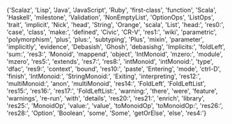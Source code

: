 {'Scalaz', 'Lisp', 'Java', 'JavaScript', 'Ruby', 'first-class', 'function', 'Scala', 'Haskell', 'milestone', 'Validation', 'NonEmptyList', 'OptionOps', 'ListOps', 'trait', 'implicit', 'Nick', 'head', 'String', 'Orange', 'scala', 'List', 'head:', 'res0:', 'case', 'class', 'make:', 'defined', 'Civic', 'CR-V', 'res1:', 'wiki', 'parametric', 'polymorphism', 'plus', 'plus:', 'subtyping', 'Plus', 'mixin', 'parameter', 'implicitly', 'evidence', 'Debasish', 'Ghosh', 'debasishg', 'Implicits:', 'foldLeft', 'sum:', 'res3:', 'Monoid', 'mappend', 'object', 'IntMonoid', 'mzero:', 'module', 'mzero', 'res5:', 'extends', 'res7:', 'res8:', 'intMonoid', 'intMonoid:', 'type', 'dfac', 'res9:', 'context', 'bound', 'res10:', 'paste', 'Entering', 'mode', 'ctrl-D', 'finish', 'IntMonoid:', 'StringMonoid:', 'Exiting', 'interpreting', 'res12:', 'multiMonoid:', 'anon', 'multiMonoid', 'res14:', 'FoldLeft', 'FoldLeftList', 'res15:', 'res16:', 'res17:', 'FoldLeftList:', 'warning:', 'there', 'were', 'feature', 'warnings', 're-run', 'with', 'details', 'res20:', 'res21:', 'enrich', 'library', 'res25:', 'MonoidOp', 'value:', 'value', 'toMonoidOp', 'toMonoidOp:', 'res26:', 'res28:', 'Option', 'Boolean', 'some', 'Some', 'getOrElse', 'else', 'res4:'}
